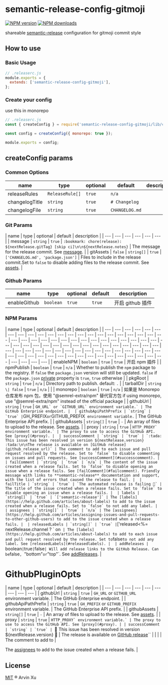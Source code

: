 # semantic-release-config-gitmoji

[![NPM version][version-image]][version-url] [![NPM downloads][download-image]][download-url]

shareable [semantic-release][semantic-release] configuration for gitmoji commit style

## How to use

### Basic Usage

```js
// .releaserc.js
module.exports = {
  extends: ['semantic-release-config-gitmoji'],
};
```

### Create your config

use this in monorepo

```js
// .releaserc.js
const { createConfig } = require('semantic-release-config-gitmoji/lib/createConfig');

const config = createConfig({ monorepo: true });

module.exports = config;
```

## createConfig params

### Common Options

| name           | type            | optional | default        | description |
| -------------- | --------------- | -------- | -------------- | ----------- |
| releaseRules   | `ReleaseRule[]` | `true`   | `n/a`          |             |
| changelogTitle | `string`        | `true`   | `# Changelog`  |             |
| changelogFile  | `string`        | `true`   | `CHANGELOG.md` |             |

### Git Params

| name | type | optional | default | description |
| --- | --- | --- | --- | --- | --- |
| message | `string` | `true` | `:bookmark: chore(release): ${nextRelease.gitTag} [skip ci]\n\n${nextRelease.notes}` | The message for the release commit. See [message](#message). |
| gitAssets | `false` | `string[]` | `true` | `['CHANGELOG.md', 'package.json']` | Files to include in the release commit.Set to `false` to disable adding files to the release commit. See [assets](#assets). |

### Github Params

| name         | type      | optional | default | description      |
| ------------ | --------- | -------- | ------- | ---------------- |
| enableGithub | `boolean` | `true`   | `true`  | 开启 github 插件 |

### NPM Params

| name | type | optional | default | description |
| --- | --- | --- | --- | --- | --- | --- | --- | --- | --- | --- | --- | --- | --- | --- | --- | --- | --- | --- | --- | --- | --- | --- | --- | --- | --- | --- | --- | --- | --- | --- | --- | --- | --- | --- | --- | --- | --- | --- | --- | --- | --- | --- | --- | --- | --- | --- | --- | --- | --- | --- | --- | --- | --- | --- | --- | --- | --- | --- | --- | --- | --- | --- | --- | --- | --- | --- | --- | --- | --- | --- | --- | --- | --- | --- | --- | --- | --- | --- | --- | --- | --- | --- | --- | --- | --- | --- | --- | --- |
| enableNPM | `boolean` | `true` | `true` | 开启 npm 插件 |
| npmPublish | `boolean` | `true` | `n/a` | Whether to publish the `npm` package to the registry. If `false` the `package.json` version will still be updated. `false` if the `package.json` [private](https://docs.npmjs.com/files/package.json#private) property is `true`, `true` otherwise |  | pkgRoot | `string` | `true` | `n/a` | Directory path to publish. default: `.` |  | tarballDir | `string \| false` | `true` | `n/a` |  |  | monorepo | `boolean` | `true` | `n/a` | 如果是 Monorepo 仓库发布 npm 包，使用 "@semrel-extra/npm" 替代官方包 if using monorepo, use "@semrel-extra/npm" instead of the official package |  | githubUrl | `string` | `true` | `` GH_URL` or `GITHUB_URL` environment variable.` | The GitHub Enterprise endpoint. |  | githubApiPathPrefix | `string` | `true` | ``GH_PREFIX`or`GITHUB_PREFIX` environment variable.` | The GitHub Enterprise API prefix. |  | githubAssets | `string[]` | `true` | `-` | An array of files to upload to the release. See [assets](#assets). |  | proxy | `string` | `true` | `` HTTP_PROXY` environment variable.` | The proxy to use to access the GitHub API. See [proxy](#proxy). |  | successComment | `string` | `true` | `:tada: This issue has been resolved in version ${nextRelease.version} :tada:\n\nThe release is available on [GitHub release](github_release_url)` | The comment to add to each issue and pull request resolved by the release. Set to `false` to disable commenting on issues and pull requests. See [successComment](#successcomment). |  | failComment | `string` | `true` | `n/a` | The content of the issue created when a release fails. Set to `false` to disable opening an issue when a release fails. See [failComment](#failcomment). Friendly message with links to **semantic-release** documentation and support, with the list of errors that caused the release to fail. |  | failTitle | `string` | `true` | `The automated release is failing 🚨` | The title of the issue created when a release fails. Set to `false` to disable opening an issue when a release fails. |  | labels | `string[]` | `true` | `['semantic-release']` | The [labels](https://help.github.com/articles/about-labels) to add to the issue created when a release fails. Set to `false` to not add any label. |  | assignees | `string[]` | `true` | `n/a` | The [assignees](https://help.github.com/articles/assigning-issues-and-pull-requests-to-other-github-users) to add to the issue created when a release fails. |  | releasedLabels | `string[]` | `true` | ``['released<%= nextRelease.channel ? \` on` | The [labels](https://help.github.com/articles/about-labels) to add to each issue and pull request resolved by the release. Set to`false`to not add any label. See [releasedLabels](#releasedlabels). |  | addReleases | `boolean` | `true` | `false` | Will add release links to the GitHub Release. Can be `false`, `"bottom"`or`"top"`. See [addReleases](#addReleases). |

# GithubPluginOpts

| name | type | optional | default | description |
| --- | --- | --- | --- | --- | --- | --- | --- | --- |
| githubUrl | `string` | `true` | `GH_URL` or `GITHUB_URL` environment variable. | The GitHub Enterprise endpoint. |
| githubApiPathPrefix | `string` | `true` | `GH_PREFIX` or `GITHUB_PREFIX` environment variable. | The GitHub Enterprise API prefix. |
| githubAssets | `string[]` | `true` | `-` | An array of files to upload to the release. See [assets](#assets). |
| proxy | `string` | `true` | ``HTTP_PROXY` environment variable.` | The proxy to use to access the GitHub API. See [proxy](#proxy). |
| successComment | `string` | `true` | ``:tada: This issue has been resolved in version ${nextRelease.version} :tada: | The release is available on [GitHub release](github_release_url)`` |  |  |  | The comment to add to |

The [assignees](https://help.github.com/articles/assigning-issues-and-pull-requests-to-other-github-users) to add to the issue created when a release fails. |

## License

[MIT](../../LICENSE) ® Arvin Xu

<!-- npm url -->

[version-image]: http://img.shields.io/npm/v/semantic-release-config-gitmoji.svg?color=deepgreen&label=latest
[version-url]: http://npmjs.org/package/semantic-release-config-gitmoji
[download-image]: https://img.shields.io/npm/dm/semantic-release-config-gitmoji.svg
[download-url]: https://npmjs.org/package/semantic-release-config-gitmoji
[semantic-release]: https://github.com/semantic-release/semantic-release
